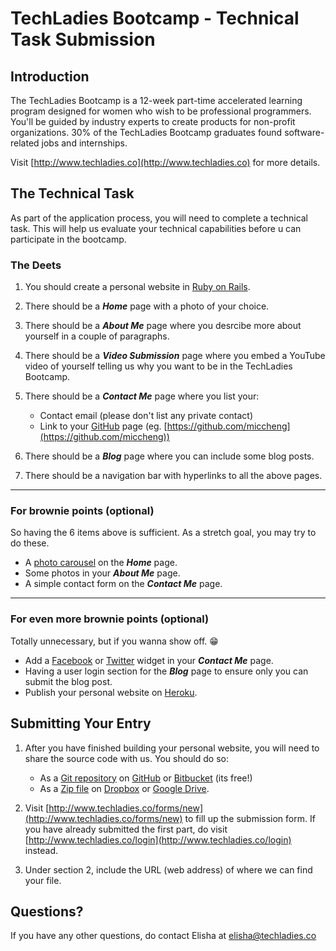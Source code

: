 # TechLadies Bootcamp - Technical Task Submission

## Introduction

The TechLadies Bootcamp is a 12-week part-time accelerated learning program designed for women who wish to be professional programmers. You'll be guided by industry experts to create products for non-profit organizations. 30% of the TechLadies Bootcamp graduates found software-related jobs and internships.

Visit [http://www.techladies.co](http://www.techladies.co) for more details.

## The Technical Task

As part of the application process, you will need to complete a technical task. This will help us evaluate your technical capabilities before u can participate in the bootcamp.

### The Deets

1. You should create a personal website in [Ruby on Rails](http://rubyonrails.org).
2. There should be a ***Home*** page with a photo of your choice.
3. There should be a ***About Me*** page where you desrcibe more about yourself in a couple of paragraphs.
4. There should be a ***Video Submission*** page where you embed a YouTube video of yourself telling us why you want to be in the TechLadies Bootcamp.
5. There should be a ***Contact Me*** page where you list your:

	- Contact email (please don't list any private contact)
	- Link to your [GitHub](https://github.com) page (eg. [https://github.com/miccheng](https://github.com/miccheng))

6. There should be a ***Blog*** page where you can include some blog posts.
7. There should be a navigation bar with hyperlinks to all the above pages.

---

### For brownie points (optional)

So having the 6 items above is sufficient. As a stretch goal, you may try to do these.

- A [photo carousel](https://www.w3schools.com/bootstrap/bootstrap_carousel.asp) on the ***Home*** page.
- Some photos in your ***About Me*** page.
- A simple contact form on the ***Contact Me*** page.

---

### For even more brownie points (optional)

Totally unnecessary, but if you wanna show off. 😁

- Add a [Facebook](https://developers.facebook.com/products/social-plugins/overview/) or [Twitter](https://dev.twitter.com/web/overview) widget in your ***Contact Me*** page.
- Having a user login section for the ***Blog*** page to ensure only you can submit the blog post.
- Publish your personal website on [Heroku](https://www.heroku.com).

## Submitting Your Entry

1. After you have finished building your personal website, you will need to share the source code with us. You should do so:

	- As a [Git repository](https://git-scm.com) on [GitHub](https://github.com) or [Bitbucket](https://bitbucket.org) (its free!)
	- As a [Zip file](https://en.wikipedia.org/wiki/Zip_(file_format)) on [Dropbox](https://www.dropbox.com) or [Google Drive](http://drive.google.com).

2. Visit [http://www.techladies.co/forms/new](http://www.techladies.co/forms/new) to fill up the submission form. If you have already submitted the first part, do visit [http://www.techladies.co/login](http://www.techladies.co/login) instead.
3. Under section 2, include the URL (web address) of where we can find your file.

## Questions?

If you have any other questions, do contact Elisha at elisha@techladies.co

